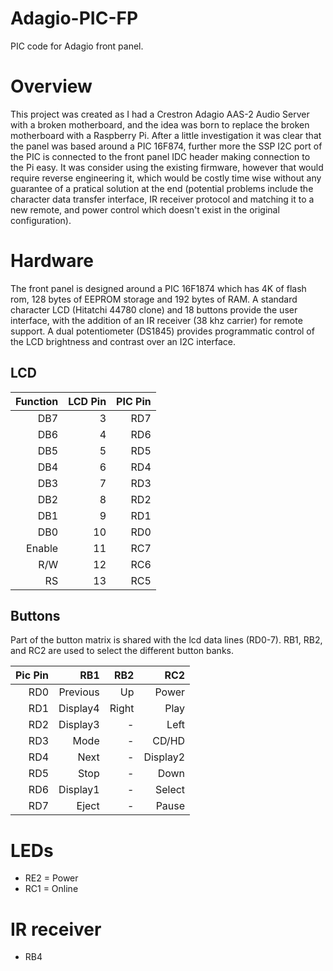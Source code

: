 # Adagio-PIC-FP
PIC code for Adagio front panel.

# Overview
This project was created as I had a Crestron Adagio AAS-2 Audio Server with a broken motherboard, and the idea was born to replace the broken motherboard with a Raspberry Pi. After a little investigation it was clear that the panel was based around a PIC 16F874, further more the SSP I2C port of the PIC is connected to the front panel IDC header making connection to the Pi easy. It was consider using the existing firmware, however that would require reverse engineering it, which would be costly time wise without any guarantee of a pratical solution at the end (potential problems include the character data transfer interface, IR receiver protocol and matching it to a new remote, and power control which doesn't exist in the original configuration). 

# Hardware
The front panel is designed around a PIC 16F1874 which has 4K of flash rom, 128 bytes of EEPROM storage and 192 bytes of RAM. A standard character LCD (Hitatchi 44780 clone) and 18 buttons provide the user interface, with the addition of an IR receiver (38 khz carrier) for remote support. A dual potentiometer (DS1845) provides programmatic control of the LCD brightness and contrast over an I2C interface.

## LCD
| Function | LCD Pin | PIC Pin |
| --------:| -------:| -------:|
|    DB7   |     3   |   RD7   |
|    DB6   |     4   |   RD6   |
|    DB5   |     5   |   RD5   |
|    DB4   |     6   |   RD4   |
|    DB3   |     7   |   RD3   |
|    DB2   |     8   |   RD2   |
|    DB1   |     9   |   RD1   |
|    DB0   |    10   |   RD0   |
|  Enable  |    11   |   RC7   |
|    R/W   |    12   |   RC6   |
|    RS    |    13   |   RC5   |

## Buttons
Part of the button matrix is shared with the lcd data lines (RD0-7). RB1, RB2, and RC2 are used to select the different button banks.

| Pic Pin |   RB1    |   RB2    |   RC2    |
| -------:| --------:| --------:| --------:|
|   RD0   | Previous |    Up    |   Power  |
|   RD1   | Display4 |  Right   |   Play   |
|   RD2   | Display3 |    -     |   Left   |
|   RD3   |   Mode   |    -     |   CD/HD  |
|   RD4   |   Next   |    -     | Display2 |
|   RD5   |   Stop   |    -     |   Down   |
|   RD6   | Display1 |    -     |  Select  |
|   RD7   |   Eject  |    -     |   Pause  |

# LEDs
 - RE2 = Power
 - RC1 = Online
 
# IR receiver
 - RB4
